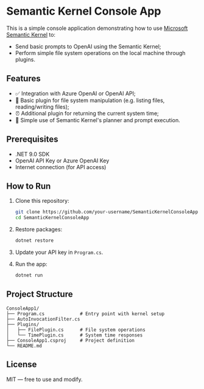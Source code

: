# Semantic Kernel Console App

This is a simple console application demonstrating how to use [Microsoft Semantic Kernel](https://github.com/microsoft/semantic-kernel) to:

- Send basic prompts to OpenAI using the Semantic Kernel;
- Perform simple file system operations on the local machine through plugins.

## Features

- ✅ Integration with Azure OpenAI or OpenAI API;
- 📁 Basic plugin for file system manipulation (e.g. listing files, reading/writing files);
- ⏰ Additional plugin for returning the current system time;
- 🧠 Simple use of Semantic Kernel's planner and prompt execution.

## Prerequisites

- .NET 9.0 SDK
- OpenAI API Key or Azure OpenAI Key
- Internet connection (for API access)

## How to Run

1. Clone this repository:
   ```bash
   git clone https://github.com/your-username/SemanticKernelConsoleApp.git
   cd SemanticKernelConsoleApp
   ```

2. Restore packages:
   ```bash
   dotnet restore
   ```

3. Update your API key in `Program.cs`.

4. Run the app:
   ```bash
   dotnet run
   ```

## Project Structure

```
ConsoleApp1/
├── Program.cs             # Entry point with kernel setup
├── AutoInvocationFilter.cs
├── Plugins/
│   ├── FilePlugin.cs      # File system operations
│   └── TimePlugin.cs      # System time responses
├── ConsoleApp1.csproj     # Project definition
└── README.md
```

## License

MIT — free to use and modify.

